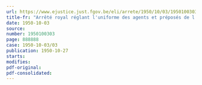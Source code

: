 ```yaml
---
url: https://www.ejustice.just.fgov.be/eli/arrete/1950/10/03/1950100303/justel
title-fr: "Arrêté royal réglant l'uniforme des agents et préposés de l'Administration des Eaux et Forêts"
date: 1950-10-03
source:
number: 1950100303
page: 888888
case: 1950-10-03/03
publication: 1950-10-27
starts:
modifies:
pdf-original:
pdf-consolidated:
---
```



